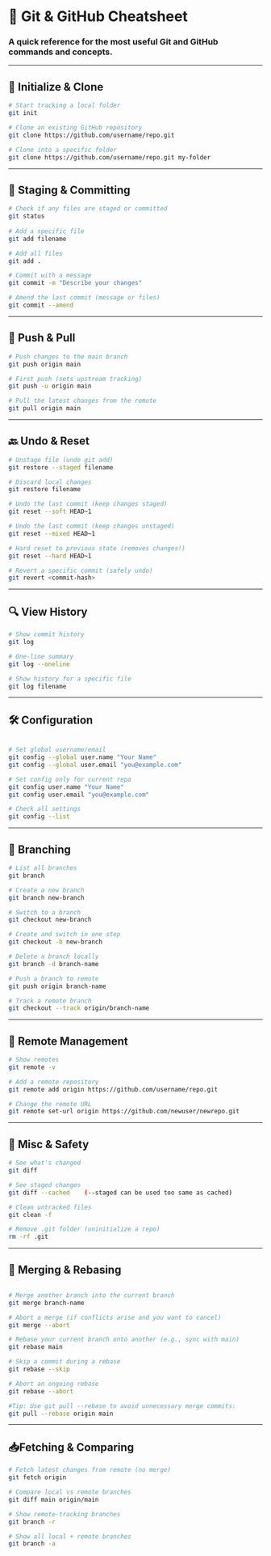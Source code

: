 # 🧠 Git & GitHub Cheatsheet

### A quick reference for the most useful Git and GitHub commands and concepts.

---

## 📁 Initialize & Clone

```bash
# Start tracking a local folder
git init

# Clone an existing GitHub repository
git clone https://github.com/username/repo.git

# Clone into a specific folder
git clone https://github.com/username/repo.git my-folder
```
---
## 📄 Staging & Committing

```bash
# Check if any files are staged or committed
git status       
     
# Add a specific file
git add filename

# Add all files
git add .

# Commit with a message
git commit -m "Describe your changes"

# Amend the last commit (message or files)
git commit --amend
```
---
## 🔼 Push & Pull

```bash
# Push changes to the main branch
git push origin main

# First push (sets upstream tracking)
git push -u origin main

# Pull the latest changes from the remote
git pull origin main

```
---
## 🔙 Undo & Reset

```bash
# Unstage file (undo git add)
git restore --staged filename

# Discard local changes
git restore filename

# Undo the last commit (keep changes staged)
git reset --soft HEAD~1

# Undo the last commit (keep changes unstaged)
git reset --mixed HEAD~1

# Hard reset to previous state (removes changes!)
git reset --hard HEAD~1

# Revert a specific commit (safely undo)
git revert <commit-hash>
```
---
## 🔍 View History

```bash
# Show commit history
git log

# One-line summary
git log --oneline

# Show history for a specific file
git log filename
```
---
## 🛠️ Configuration
```bash

# Set global username/email
git config --global user.name "Your Name"
git config --global user.email "you@example.com"

# Set config only for current repo
git config user.name "Your Name"
git config user.email "you@example.com"

# Check all settings
git config --list
```
---
## 🌿 Branching
```bash
# List all branches
git branch

# Create a new branch
git branch new-branch

# Switch to a branch
git checkout new-branch

# Create and switch in one step
git checkout -b new-branch

# Delete a branch locally
git branch -d branch-name

# Push a branch to remote
git push origin branch-name

# Track a remote branch
git checkout --track origin/branch-name
```
---
## 🔗 Remote Management
```bash
# Show remotes
git remote -v

# Add a remote repository
git remote add origin https://github.com/username/repo.git

# Change the remote URL
git remote set-url origin https://github.com/newuser/newrepo.git
```
---
## 🚨 Misc & Safety
```bash
# See what's changed
git diff

# See staged changes
git diff --cached    (--staged can be used too same as cached)

# Clean untracked files
git clean -f

# Remove .git folder (uninitialize a repo)
rm -rf .git
```
---
## 🔀 Merging & Rebasing
```bash

# Merge another branch into the current branch
git merge branch-name

# Abort a merge (if conflicts arise and you want to cancel)
git merge --abort

# Rebase your current branch onto another (e.g., sync with main)
git rebase main

# Skip a commit during a rebase
git rebase --skip

# Abort an ongoing rebase
git rebase --abort

#Tip: Use git pull --rebase to avoid unnecessary merge commits:
git pull --rebase origin main
```
---
## 📥Fetching & Comparing
```bash
# Fetch latest changes from remote (no merge)
git fetch origin

# Compare local vs remote branches
git diff main origin/main

# Show remote-tracking branches
git branch -r

# Show all local + remote branches
git branch -a
```
